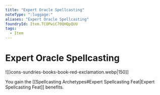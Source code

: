 ```yaml
---
title: "Expert Oracle Spellcasting"
noteType: ":luggage:"
aliases: "Expert Oracle Spellcasting"
foundryId: Item.TCOPwiC70QHQpQUU
tags:
  - Item
---
```


# Expert Oracle Spellcasting
![[icons-sundries-books-book-red-exclamation.webp|150]]

You gain the [[Spellcasting Archetypes#Expert Spellcasting Feat|Expert Spellcasting Feat]] benefits.
